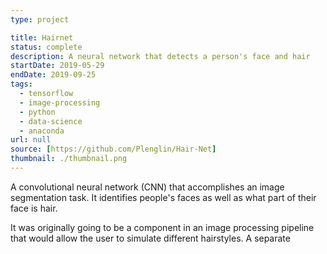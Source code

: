 ```yaml
---
type: project

title: Hairnet
status: complete
description: A neural network that detects a person's face and hair
startDate: 2019-05-29
endDate: 2019-09-25
tags:
  - tensorflow
  - image-processing
  - python
  - data-science
  - anaconda
url: null
source: [https://github.com/Plenglin/Hair-Net]
thumbnail: ./thumbnail.png
---
```


A convolutional neural network (CNN) that accomplishes an image segmentation task. It identifies people's faces as well as what part of their face is hair.

It was originally going to be a component in an image processing pipeline that would allow the user to simulate different hairstyles. A separate
